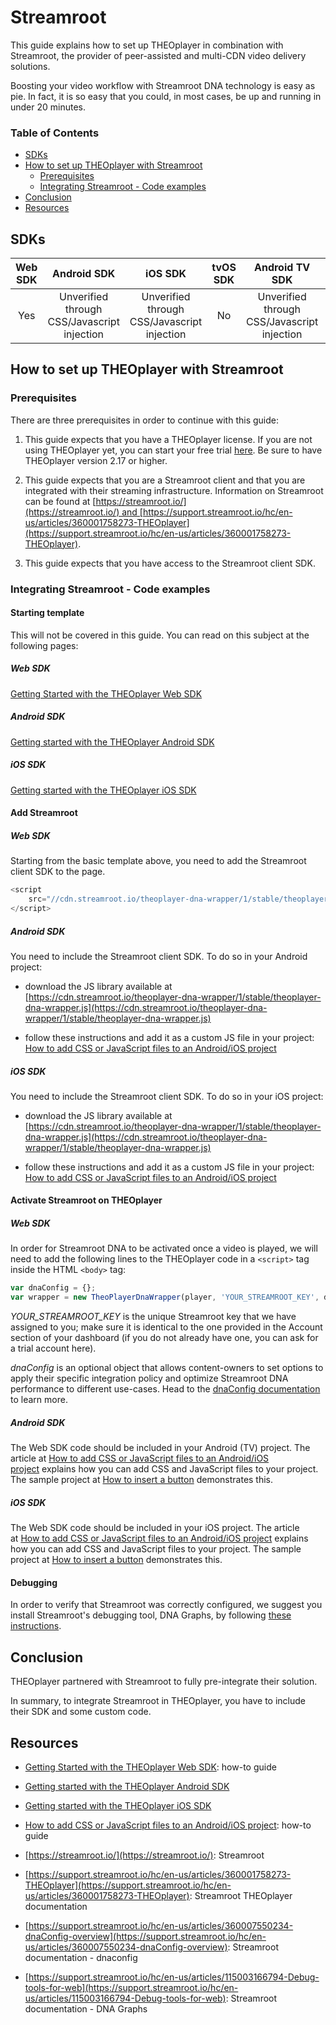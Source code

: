 # Streamroot

This guide explains how to set up THEOplayer in combination with Streamroot, the provider of peer-assisted and multi-CDN video delivery solutions. 

Boosting your video workflow with Streamroot DNA technology is easy as pie. In fact, it is so easy that you could, in most cases, be up and running in under 20 minutes.

### Table of Contents
- [SDKs](#sdks)
- [How to set up THEOplayer with Streamroot](#how-to-set-up-theoplayer-with-streamroot)
  - [Prerequisites](#prerequisites)
  - [Integrating Streamroot - Code examples](#integrating-streamroot---code-examples)
- [Conclusion](#conclusion)
- [Resources](#resources)


## SDKs

| Web SDK | Android SDK | iOS SDK | tvOS SDK| Android TV SDK | Chromecast SDK |
| :-----: | :---------: | :-----: | :--: | :------------: | :------------: |
|   Yes   |     Unverified through CSS/Javascript injection     |   Unverified through CSS/Javascript injection   | No  |      Unverified through CSS/Javascript injection       |      N/A       |

## How to set up THEOplayer with Streamroot

### Prerequisites

There are three prerequisites in order to continue with this guide:

1. This guide expects that you have a THEOplayer license. If you are not using THEOplayer yet, you can start your free trial [here](https://portal.theoplayer.com/). Be sure to have THEOplayer version 2.17 or higher.

2. This guide expects that you are a Streamroot client and that you are integrated with their streaming infrastructure. Information on Streamroot can be found at [https://streamroot.io/](https://streamroot.io/) and [https://support.streamroot.io/hc/en-us/articles/360001758273-THEOplayer](https://support.streamroot.io/hc/en-us/articles/360001758273-THEOplayer).

3. This guide expects that you have access to the Streamroot client SDK.

### Integrating Streamroot - Code examples

#### Starting template

This will not be covered in this guide. You can read on this subject at the following pages: 

##### Web SDK

[Getting Started with the THEOplayer Web SDK](../../getting-started/01-sdks/01-web/00-getting-started.md)

##### Android SDK

[Getting started with the THEOplayer Android SDK](../../getting-started/01-sdks/02-android/00-getting-started.md)

##### iOS SDK

[Getting started with the THEOplayer iOS SDK](../../getting-started/01-sdks/03-ios/00-getting-started.md)

#### Add Streamroot

##### Web SDK

Starting from the basic template above, you need to add the Streamroot client SDK to the page.

```js
<script 
    src="//cdn.streamroot.io/theoplayer-dna-wrapper/1/stable/theoplayer-dna-wrapper.js">
</script>
```

##### Android SDK

You need to include the Streamroot client SDK. To do so in your Android project:

- download the JS library available at [https://cdn.streamroot.io/theoplayer-dna-wrapper/1/stable/theoplayer-dna-wrapper.js](https://cdn.streamroot.io/theoplayer-dna-wrapper/1/stable/theoplayer-dna-wrapper.js)

- follow these instructions and add it as a custom JS file in your project: [How to add CSS or JavaScript files to an Android/iOS project](../../faq/01-how-to-add-css-or-javascript-files-to-android-ios.md)

##### iOS SDK

You need to include the Streamroot client SDK. To do so in your iOS project:

- download the JS library available at [https://cdn.streamroot.io/theoplayer-dna-wrapper/1/stable/theoplayer-dna-wrapper.js](https://cdn.streamroot.io/theoplayer-dna-wrapper/1/stable/theoplayer-dna-wrapper.js)

- follow these instructions and add it as a custom JS file in your project: [How to add CSS or JavaScript files to an Android/iOS project](../../faq/01-how-to-add-css-or-javascript-files-to-android-ios.md)

#### Activate Streamroot on THEOplayer

##### Web SDK

In order for Streamroot DNA to be activated once a video is played, we will need to add the following lines to the THEOplayer code in a `<script>` tag inside the HTML `<body>` tag:

```js
var dnaConfig = {};
var wrapper = new TheoPlayerDnaWrapper(player, 'YOUR_STREAMROOT_KEY', dnaConfig);
```

*YOUR_STREAMROOT_KEY* is the unique Streamroot key that we have assigned to you; make sure it is identical to the one provided in the Account section of your dashboard (if you do not already have one, you can ask for a trial account here).

*dnaConfig* is an optional object that allows content-owners to set options to apply their specific integration policy and optimize Streamroot DNA performance to different use-cases. Head to the [dnaConfig documentation](https://support.streamroot.io/hc/en-us/articles/360007550234-dnaConfig-overview) to learn more.

##### Android SDK

The Web SDK code should be included in your Android (TV) project. The article at [How to add CSS or JavaScript files to an Android/iOS project](../../faq/01-how-to-add-css-or-javascript-files-to-android-ios.md) explains how you can add CSS and JavaScript files to your project. The sample project at [How to insert a button](../../how-to-guides/11-ui/07-how-to-insert-a-button.md) demonstrates this. 

##### iOS SDK

The Web SDK code should be included in your iOS project. The article at [How to add CSS or JavaScript files to an Android/iOS project](../../faq/01-how-to-add-css-or-javascript-files-to-android-ios.md) explains how you can add CSS and JavaScript files to your project. The sample project at [How to insert a button](../../how-to-guides/11-ui/07-how-to-insert-a-button.md) demonstrates this. 

#### Debugging

In order to verify that Streamroot was correctly configured, we suggest you install Streamroot's debugging tool, DNA Graphs, by following [these instructions](https://support.streamroot.io/hc/en-us/articles/115003166794-Debug-tools-for-web).

## Conclusion

THEOplayer partnered with Streamroot to fully pre-integrate their solution. 

In summary, to integrate Streamroot in THEOplayer, you have to include their SDK and some custom code. 

## Resources

- [Getting Started with the THEOplayer Web SDK](../../getting-started/01-sdks/01-web/00-getting-started.md): how-to guide 

- [Getting started with the THEOplayer Android SDK](../../getting-started/01-sdks/02-android/00-getting-started.md)

- [Getting started with the THEOplayer iOS SDK](../../getting-started/01-sdks/03-ios/00-getting-started.md)

- [How to add CSS or JavaScript files to an Android/iOS project](../../faq/01-how-to-add-css-or-javascript-files-to-android-ios.md): how-to guide 

- [https://streamroot.io/](https://streamroot.io/): Streamroot

- [https://support.streamroot.io/hc/en-us/articles/360001758273-THEOplayer](https://support.streamroot.io/hc/en-us/articles/360001758273-THEOplayer): Streamroot THEOplayer documentation

- [https://support.streamroot.io/hc/en-us/articles/360007550234-dnaConfig-overview](https://support.streamroot.io/hc/en-us/articles/360007550234-dnaConfig-overview): Streamroot documentation - dnaconfig

- [https://support.streamroot.io/hc/en-us/articles/115003166794-Debug-tools-for-web](https://support.streamroot.io/hc/en-us/articles/115003166794-Debug-tools-for-web): Streamroot documentation - DNA Graphs